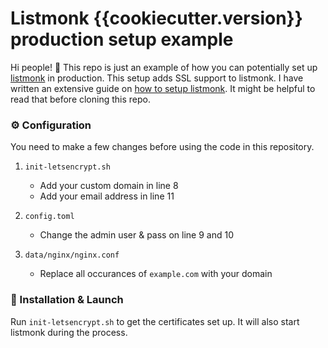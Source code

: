 # Listmonk {{cookiecutter.version}} production setup example

Hi people! 👋 This repo is just an example of how you can potentially set up [listmonk](https://github.com/knadh/listmonk) in production. This setup adds SSL support to listmonk. I have written an extensive guide on [how to setup listmonk](https://yasoob.me/posts/setting-up-listmonk-opensource-newsletter-mailing/). It might be helpful to read that before cloning this repo.

### ⚙️ Configuration

You need to make a few changes before using the code in this repository. 

1. `init-letsencrypt.sh`

    - Add your custom domain in line 8
    - Add your email address in line 11

2. `config.toml`

    - Change the admin user & pass on line 9 and 10

3. `data/nginx/nginx.conf`

    - Replace all occurances of `example.com` with your domain

### 🚀 Installation & Launch

Run `init-letsencrypt.sh` to get the certificates set up. It will also start listmonk during the process.
